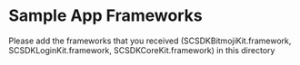 # Sample App Frameworks

Please add the frameworks that you received (SCSDKBitmojiKit.framework, SCSDKLoginKit.framework, SCSDKCoreKit.framework) in this directory
